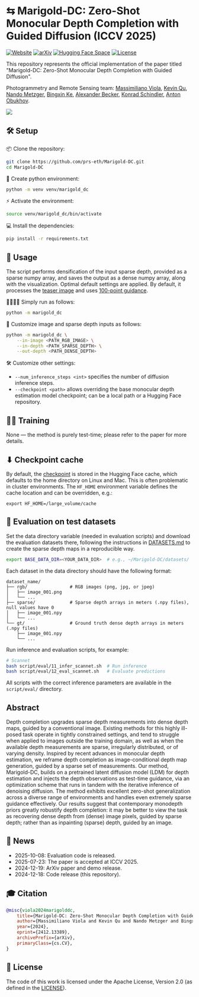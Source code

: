 # ⇆ Marigold-DC: Zero-Shot Monocular Depth Completion with Guided Diffusion (ICCV 2025)

[![Website](https://img.shields.io/badge/%F0%9F%A4%8D%20Project%20-Website-blue)](https://marigolddepthcompletion.github.io)
[![arXiv](https://img.shields.io/badge/arXiv-PDF-b31b1b)](http://arxiv.org/abs/2412.13389)
[![Hugging Face Space](https://img.shields.io/badge/🤗%20Hugging%20Face%20-Space-yellow)](https://huggingface.co/spaces/prs-eth/marigold-dc)
[![License](https://img.shields.io/badge/License-Apache--2.0-929292)](https://www.apache.org/licenses/LICENSE-2.0)

This repository represents the official implementation of the paper titled "Marigold-DC: Zero-Shot Monocular Depth Completion with Guided Diffusion".

Photogrammetry and Remote Sensing team: 
[Massimiliano Viola](https://www.linkedin.com/in/massimiliano-viola/), 
[Kevin Qu](https://www.linkedin.com/in/kevin-qu-b3417621b/), 
[Nando Metzger](https://nandometzger.github.io/), 
[Bingxin Ke](http://www.kebingxin.com/),
[Alexander Becker](https://scholar.google.ch/citations?user=Wle2GmkAAAAJ&hl=en), 
[Konrad Schindler](https://scholar.google.com/citations?user=FZuNgqIAAAAJ&hl=en),
[Anton Obukhov](https://www.obukhov.ai/).

![](doc/teaser.jpg)

## 🛠️ Setup

📦 Clone the repository:
```bash
git clone https://github.com/prs-eth/Marigold-DC.git
cd Marigold-DC
```

🐍 Create python environment:
```bash
python -m venv venv/marigold_dc
```

⚡ Activate the environment:
```bash
source venv/marigold_dc/bin/activate
```

💻 Install the dependencies:
```bash
pip install -r requirements.txt
```

## 🚀 Usage

The script performs densification of the input sparse depth, provided as a sparse numpy array, 
and saves the output as a dense numpy array, along with the visualization. 
Optimal default settings are applied.
By default, it processes the [teaser image](data/image.png) and uses [100-point guidance](data/sparse_100.npy). 

🏃🏻‍♂️‍➡️ Simply run as follows:
```bash
python -m marigold_dc
```

🧩 Customize image and sparse depth inputs as follows:
```bash
python -m marigold_dc \
    --in-image <PATH_RGB_IMAGE> \
    --in-depth <PATH_SPARSE_DEPTH> \
    --out-depth <PATH_DENSE_DEPTH>
```

🛠️ Customize other settings:
- `--num_inference_steps <int>` specifies the number of diffusion inference steps.
- `--checkpoint <path>` allows overriding the base monocular depth estimation model checkpoint; can be a local path or a Hugging Face repository.

## 🏋️‍♂️ Training

None — the method is purely test-time; please refer to the paper for more details.

## ⬇ Checkpoint cache
By default, the [checkpoint](https://huggingface.co/prs-eth/marigold-depth-v1-0) is stored in the Hugging Face cache, 
which defaults to the home directory on Linux and Mac. 
This is often problematic in cluster environments.
The `HF_HOME` environment variable defines the cache location and can be overridden, e.g.:

```
export HF_HOME=/large_volume/cache
```

## 🦿 Evaluation on test datasets

Set the data directory variable (needed in evaluation scripts) and download the evaluation datasets there, following the instructions in [DATASETS.md](DATASETS.md) to create the sparse depth maps in a reproducible way.

```bash
export BASE_DATA_DIR=<YOUR_DATA_DIR>  # e.g., ~/Marigold-DC/datasets/
```

Each dataset in the data directory should have the following format:
```
dataset_name/
├── rgb/                # RGB images (png, jpg, or jpeg)
│   ├── image_001.png
│   └── ...
├── sparse/             # Sparse depth arrays in meters (.npy files), null values have 0
│   ├── image_001.npy
│   └── ...
└── gt/                 # Ground truth dense depth arrays in meters (.npy files)
    ├── image_001.npy
    └── ...
```

Run inference and evaluation scripts, for example:
```bash
# Scannet
bash script/eval/11_infer_scannet.sh  # Run inference
bash script/eval/12_eval_scannet.sh   # Evaluate predictions
```

All scripts with the correct inference parameters are available in the `script/eval/` directory.

## Abstract

Depth completion upgrades sparse depth measurements into dense depth maps, guided by a conventional image. 
Existing methods for this highly ill-posed task operate in tightly constrained settings, 
and tend to struggle when applied to images outside the training domain, 
as well as when the available depth measurements are sparse, irregularly distributed, or of varying density. 
Inspired by recent advances in monocular depth estimation, 
we reframe depth completion as image-conditional depth map generation, guided by a sparse set of measurements. 
Our method, Marigold-DC, builds on a pretrained latent diffusion model (LDM) for depth estimation and injects 
the depth observations as test-time guidance, via an optimization scheme that runs in tandem with the iterative 
inference of denoising diffusion. The method exhibits excellent zero-shot generalization across a diverse range 
of environments and handles even extremely sparse guidance effectively. Our results suggest that contemporary 
monodepth priors greatly robustify depth completion: it may be better to view the task as recovering dense depth 
from (dense) image pixels, guided by sparse depth; rather than as inpainting (sparse) depth, guided by an image.

## 📢 News

 - 2025-10-08: Evaluation code is released.
 - 2025-07-23: The paper is accepted at ICCV 2025.
 - 2024-12-19: ArXiv paper and demo release.
 - 2024-12-18: Code release (this repository).

## 🎓 Citation
```bibtex
@misc{viola2024marigolddc,
    title={Marigold-DC: Zero-Shot Monocular Depth Completion with Guided Diffusion}, 
    author={Massimiliano Viola and Kevin Qu and Nando Metzger and Bingxin Ke and Alexander Becker and Konrad Schindler and Anton Obukhov},
    year={2024},
    eprint={2412.13389},
    archivePrefix={arXiv},
    primaryClass={cs.CV},
}
```

## 🎫 License

The code of this work is licensed under the Apache License, Version 2.0 (as defined in the [LICENSE](LICENSE.txt)).
